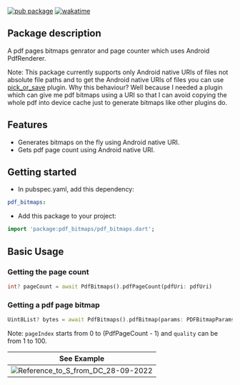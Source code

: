 [![pub package](https://img.shields.io/pub/v/pdf_bitmaps.svg)](https://pub.dev/packages/pdf_bitmaps) [![wakatime](https://wakatime.com/badge/user/83f3b15d-49de-4c01-b8de-bbc132f11be1/project/a86db259-be86-4dbb-a4bc-d503f45a356f.svg)](https://wakatime.com/badge/user/83f3b15d-49de-4c01-b8de-bbc132f11be1/project/a86db259-be86-4dbb-a4bc-d503f45a356f)

## Package description

A pdf pages bitmaps genrator and page counter which uses Android PdfRenderer.

Note: This package currently supports only Android native URIs of files not absolute file paths and to get the Android native URIs of files you can use [pick_or_save](https://pub.dev/packages/pick_or_save) plugin. Why this behaviour? Well because I needed a plugin which can give me pdf bitmaps using a URI so that I can avoid copying the whole pdf into device cache just to generate bitmaps like other plugins do.

## Features

- Generates bitmaps on the fly using Android native URI.
- Gets pdf page count using Android native URI.

## Getting started

- In pubspec.yaml, add this dependency:

```yaml
pdf_bitmaps: 
```

- Add this package to your project:

```dart
import 'package:pdf_bitmaps/pdf_bitmaps.dart';
```

## Basic Usage

### Getting the page count

```dart
int? pageCount = await PdfBitmaps().pdfPageCount(pdfUri: pdfUri)
```

### Getting a pdf page bitmap

```dart
Uint8List? bytes = await PdfBitmaps().pdfBitmap(params: PDFBitmapParams(pdfUri: pdfUri, pageIndex: 2, quality: 3));
```
Note: ```pageIndex``` starts from 0 to (PdfPageCount - 1) and ```quality``` can be from 1 to 100.

| See Example  |
| ------------- |
| ![Reference_to_S_from_DC_28-09-2022](https://user-images.githubusercontent.com/85361211/193132735-3d9c4dba-6b12-4ce2-b2a9-4cd2e98d4f8e.gif) | 
